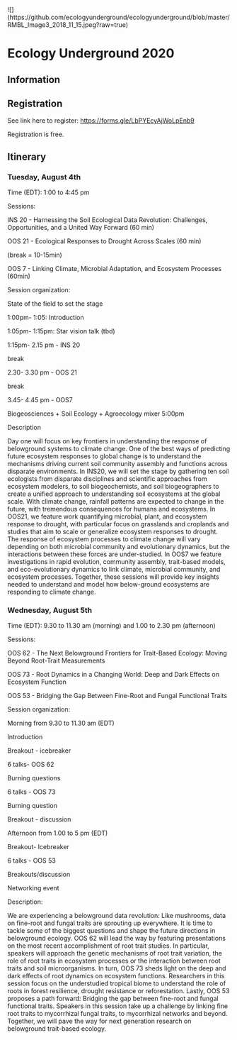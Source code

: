 <meta name="google-site-verification" content="yChs9SYO9StPknt31jku93Rq1j5V8WQXG57jUGC2ybw" />
![](https://github.com/ecologyunderground/ecologyunderground/blob/master/RMBL_Image3_2018_11_15.jpeg?raw=true)


# **Ecology Underground 2020** 
## **Information**

## **Registration**
See link here to register: https://forms.gle/LbPYEcyAjWoLpEnb9

Registration is free.

## **Itinerary**

### Tuesday, August 4th
Time (EDT): 1:00 to 4:45 pm

Sessions:

INS 20 - Harnessing the Soil Ecological Data Revolution: Challenges, Opportunities, and a United Way Forward (60 min)

OOS 21 - Ecological Responses to Drought Across Scales (60 min)

(break = 10-15min)

OOS 7 - Linking Climate, Microbial Adaptation, and Ecosystem Processes (60min)



Session organization: 

State of the field to set the stage

1:00pm- 1:05: Introduction 

1:05pm- 1:15pm: Star vision talk (tbd)

1:15pm- 2.15 pm - INS 20

break

2.30- 3.30 pm - OOS 21

break

3.45- 4.45 pm - OOS7


Biogeosciences + Soil Ecology + Agroecology  mixer  5:00pm



Description

Day one will focus on key frontiers in understanding the response of belowground systems to climate change. One of the best ways of predicting future ecosystem responses to global change is to understand the mechanisms driving current soil community assembly and functions across disparate environments. In INS20, we will set the stage by gathering ten soil ecologists from disparate disciplines and scientific approaches from ecosystem modelers, to soil biogeochemists, and soil biogeographers to create a unified approach to understanding soil ecosystems at the global scale. With climate change, rainfall patterns are expected to change in the future, with tremendous consequences for humans and ecosystems. In OOS21, we feature work quantifying microbial, plant, and ecosystem response to drought, with particular focus on grasslands and croplands and studies that aim to scale or generalize ecosystem responses to drought. The response of ecosystem processes to climate change will vary depending on both microbial community and evolutionary dynamics, but the interactions between these forces are under-studied. In OOS7 we feature investigations in rapid evolution, community assembly, trait-based models, and eco-evolutionary dynamics to link climate, microbial community, and ecosystem processes. Together, these sessions will provide key insights needed to understand and model how below-ground ecosystems are responding to climate change.

### Wednesday, August 5th
Time (EDT):  9.30 to 11.30 am (morning) and 1.00 to 2.30 pm (afternoon)

Sessions: 

OOS 62 - The Next Belowground Frontiers for Trait-Based Ecology: Moving Beyond Root-Trait Measurements

OOS 73 - Root Dynamics in a Changing World: Deep and Dark Effects on Ecosystem Function 

OOS 53 - Bridging the Gap Between Fine-Root and Fungal Functional Traits

Session organization: 

Morning from 9.30 to 11.30 am (EDT)

Introduction 

Breakout - icebreaker 

6 talks- OOS 62

Burning questions 

6 talks - OOS 73

Burning question

Breakout - discussion 

Afternoon from 1.00 to 5 pm (EDT)

Breakout- Icebreaker 

6 talks - OOS 53

Breakouts/discussion

Networking event

Description: 

We are experiencing a belowground data revolution: Like mushrooms, data on fine-root and fungal traits are sprouting up everywhere. It is time to tackle some of the biggest questions and shape the future directions in belowground ecology. OOS 62 will lead the way by featuring presentations on the most recent accomplishment of root trait studies. In particular, speakers will approach the genetic mechanisms of root trait variation, the role of root traits in ecosystem processes or the interaction between root traits and soil microorganisms. In turn, OOS 73 sheds light on the deep and dark effects of root dynamics on ecosystem functions. Researchers in this session focus on the understudied tropical biome to understand the role of roots in forest resilience, drought resistance or reforestation. Lastly, OOS 53 proposes a path forward: Bridging the gap between fine-root and fungal functional traits. Speakers in this session take up a challenge by linking fine root traits to mycorrhizal fungal traits, to mycorrhizal networks and beyond. Together, we will pave the way for  next generation research on belowground trait-based ecology.
